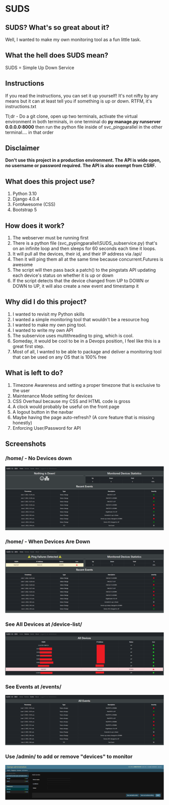 # SUDS

## SUDS? What's so great about it?
Well, I wanted to make my own monitoring tool as a fun little task.

## What the hell does SUDS mean?
SUDS = Simple Up Down Service

## Instructions
If you read the instructions, you can set it up yourself! It's not nifty by any means but it can at least tell you if something is up or down. RTFM, it's instructions.txt

Tl;dr - Do a git clone, open up two terminals, activate the virtual environment in both terminals, in one terminal do **py manage.py runserver 0.0.0.0:8000** then run the python file inside of svc_pingparallel in the other terminal.... in that order

## Disclaimer
**Don't use this project in a production environment. The API is wide open, no username or password required. The API is also exempt from CSRF.**

## What does this project use?
1. Python 3.10
2. Django 4.0.4
3. FontAwesome (CSS)
4. Bootstrap 5

## How does it work?
1. The webserver must be running first
2. There is a python file (svc_pypingparallel\SUDS_subservice.py) that's on an infinite loop and then sleeps for 60 seconds each time it loops.
3. It will pull all the devices, their id, and their IP address via /api/
4. Then it will ping them all at the same time because concurrent.Futures is awesome
5. The script will then pass back a patch() to the pingstats API updating each device's status on whether it is up or down
6. If the script detects that the device changed from UP to DOWN or DOWN to UP, it will also create a new event and timestamp it

## Why did I do this project?
1. I wanted to revisit my Python skills
2. I wanted a simple monitoring tool that wouldn't be a resource hog
3. I wanted to make my own ping tool.
4. I wanted to write my own API
5. The subservice uses multithreading to ping, which is cool.
6. Someday, it would be cool to be in a Devops position, I feel like this is a great first step.
7. Most of all, I wanted to be able to package and deliver a monitoring tool that can be used on any OS that is 100% free

## What is left to do?
1. Timezone Awareness and setting a proper timezone that is exclusive to the user
2. Maintenance Mode setting for devices
3. CSS Overhaul because my CSS and HTML code is gross
4. A clock would probably be useful on the front page
5. A logout button in the navbar
6. Maybe having the page auto-refresh? (A core feature that is missing honestly)
7. Enforcing User/Password for API

## Screenshots
### /home/ - No Devices down
<img src="screenshots/home_example.PNG">

### /home/ - When Devices Are Down
<img src="screenshots/home_example_2.PNG">

### See All Devices at /device-list/
<img src="screenshots/devices_example.PNG">

### See Events at /events/
<img src="screenshots/events_example.PNG">

### Use /admin/ to add or remove "devices" to monitor
<img src="screenshots/device_admin.PNG">
